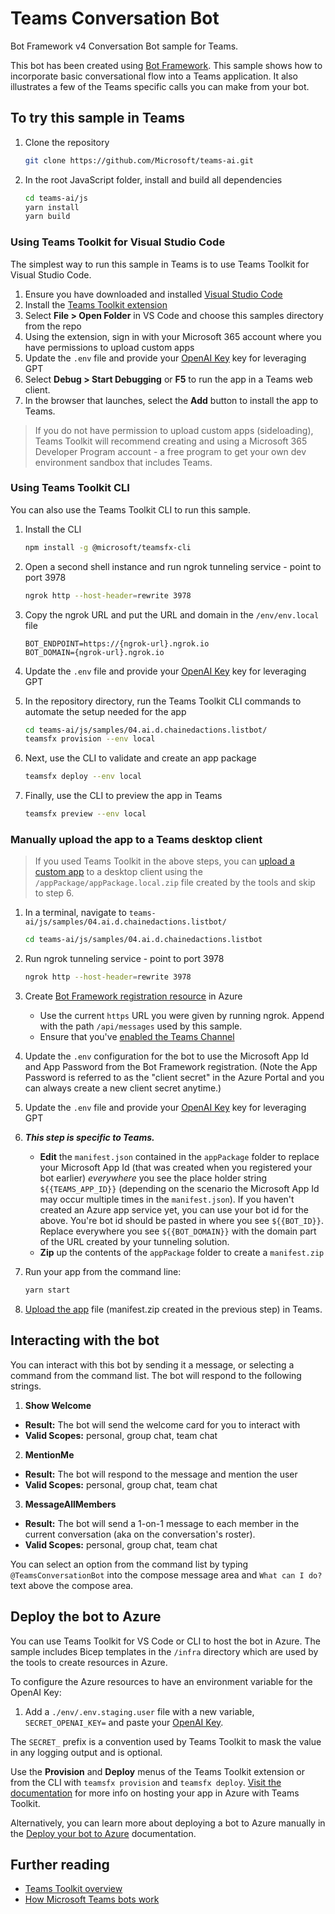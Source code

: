 # Teams Conversation Bot

Bot Framework v4 Conversation Bot sample for Teams.

This bot has been created using [Bot Framework](https://dev.botframework.com). This sample shows
how to incorporate basic conversational flow into a Teams application. It also illustrates a few of the Teams specific calls you can make from your bot.

## To try this sample in Teams

1. Clone the repository

    ```bash
    git clone https://github.com/Microsoft/teams-ai.git
    ```

2. In the root JavaScript folder, install and build all dependencies

    ```bash
    cd teams-ai/js
    yarn install
    yarn build
    ```

### Using Teams Toolkit for Visual Studio Code

The simplest way to run this sample in Teams is to use Teams Toolkit for Visual Studio Code.

1. Ensure you have downloaded and installed [Visual Studio Code](https://code.visualstudio.com/docs/setup/setup-overview)
1. Install the [Teams Toolkit extension](https://marketplace.visualstudio.com/items?itemName=TeamsDevApp.ms-teams-vscode-extension)
1. Select **File > Open Folder** in VS Code and choose this samples directory from the repo
1. Using the extension, sign in with your Microsoft 365 account where you have permissions to upload custom apps
1. Update the `.env` file and provide your [OpenAI Key](https://openai.com/api/) key for leveraging GPT
1. Select **Debug > Start Debugging** or **F5** to run the app in a Teams web client.
1. In the browser that launches, select the **Add** button to install the app to Teams.

> If you do not have permission to upload custom apps (sideloading), Teams Toolkit will recommend creating and using a Microsoft 365 Developer Program account - a free program to get your own dev environment sandbox that includes Teams.

### Using Teams Toolkit CLI

You can also use the Teams Toolkit CLI to run this sample. 

1. Install the CLI

    ```bash
    npm install -g @microsoft/teamsfx-cli
    ```

1. Open a second shell instance and run ngrok tunneling service - point to port 3978

    ```bash
    ngrok http --host-header=rewrite 3978
    ```

1. Copy the ngrok URL and put the URL and domain in the `/env/env.local` file

    ```
    BOT_ENDPOINT=https://{ngrok-url}.ngrok.io
    BOT_DOMAIN={ngrok-url}.ngrok.io
    ```
1. Update the `.env` file and provide your [OpenAI Key](https://openai.com/api/) key for leveraging GPT

1. In the repository directory, run the Teams Toolkit CLI commands to automate the setup needed for the app

    ```bash
    cd teams-ai/js/samples/04.ai.d.chainedactions.listbot/
    teamsfx provision --env local

1. Next, use the CLI to validate and create an app package

    ```bash
    teamsfx deploy --env local
    ```

1. Finally, use the CLI to preview the app in Teams

    ```bash
    teamsfx preview --env local
    ```

### Manually upload the app to a Teams desktop client

> If you used Teams Toolkit in the above steps, you can [upload a custom app](https://learn.microsoft.com/en-us/microsoftteams/platform/concepts/deploy-and-publish/apps-upload) to a desktop client using the `/appPackage/appPackage.local.zip` file created by the tools and skip to step 6.

1. In a terminal, navigate to `teams-ai/js/samples/04.ai.d.chainedactions.listbot/`

    ```bash
    cd teams-ai/js/samples/04.ai.d.chainedactions.listbot
    ```

1. Run ngrok tunneling service - point to port 3978

    ```bash
    ngrok http --host-header=rewrite 3978
    ```

1. Create [Bot Framework registration resource](https://docs.microsoft.com/en-us/azure/bot-service/bot-service-quickstart-registration) in Azure

    - Use the current `https` URL you were given by running ngrok. Append with the path `/api/messages` used by this sample.
    - Ensure that you've [enabled the Teams Channel](https://docs.microsoft.com/en-us/azure/bot-service/channel-connect-teams?view=azure-bot-service-4.0)

1. Update the `.env` configuration for the bot to use the Microsoft App Id and App Password from the Bot Framework registration. (Note the App Password is referred to as the "client secret" in the Azure Portal and you can always create a new client secret anytime.)
1. Update the `.env` file and provide your [OpenAI Key](https://openai.com/api/) key for leveraging GPT
1. **_This step is specific to Teams._**

    - **Edit** the `manifest.json` contained in the `appPackage` folder to replace your Microsoft App Id (that was created when you registered your bot earlier) _everywhere_ you see the place holder string `${{TEAMS_APP_ID}}` (depending on the scenario the Microsoft App Id may occur multiple times in the `manifest.json`). If you haven't created an Azure app service yet, you can use your bot id for the above. You're bot id should be pasted in where you see `${{BOT_ID}}`. Replace everywhere you see `${{BOT_DOMAIN}}` with the domain part of the URL created by your tunneling solution.
    - **Zip** up the contents of the `appPackage` folder to create a `manifest.zip`

1. Run your app from the command line:

    ```bash
    yarn start
    ```

1. [Upload the app](https://learn.microsoft.com/en-us/microsoftteams/platform/concepts/deploy-and-publish/apps-upload) file (manifest.zip created in the previous step) in Teams.
## Interacting with the bot

You can interact with this bot by sending it a message, or selecting a command from the command list. The bot will respond to the following strings.

1. **Show Welcome**

-   **Result:** The bot will send the welcome card for you to interact with
-   **Valid Scopes:** personal, group chat, team chat

2. **MentionMe**

-   **Result:** The bot will respond to the message and mention the user
-   **Valid Scopes:** personal, group chat, team chat

3. **MessageAllMembers**

-   **Result:** The bot will send a 1-on-1 message to each member in the current conversation (aka on the conversation's roster).
-   **Valid Scopes:** personal, group chat, team chat

You can select an option from the command list by typing `@TeamsConversationBot` into the compose message area and `What can I do?` text above the compose area.

## Deploy the bot to Azure

You can use Teams Toolkit for VS Code or CLI to host the bot in Azure. The sample includes Bicep templates in the `/infra` directory which are used by the tools to create resources in Azure. 

To configure the Azure resources to have an environment variable for the OpenAI Key:

1. Add a `./env/.env.staging.user` file with a new variable, `SECRET_OPENAI_KEY=` and paste your [OpenAI Key](https://openai.com/api/). 

The `SECRET_` prefix is a convention used by Teams Toolkit to mask the value in any logging output and is optional.

Use the **Provision** and **Deploy** menus of the Teams Toolkit extension or from the CLI with `teamsfx provision` and `teamsfx deploy`. [Visit the documentation](https://learn.microsoft.com/en-us/microsoftteams/platform/toolkit/provision) for more info on hosting your app in Azure with Teams Toolkit.

Alternatively, you can learn more about deploying a bot to Azure manually in the [Deploy your bot to Azure](https://aka.ms/azuredeployment) documentation.

## Further reading
-   [Teams Toolkit overview](https://learn.microsoft.com/en-us/microsoftteams/platform/toolkit/teams-toolkit-fundamentals)
-   [How Microsoft Teams bots work](https://docs.microsoft.com/en-us/azure/bot-service/bot-builder-basics-teams?view=azure-bot-service-4.0&tabs=javascript)
